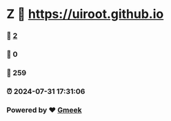 # Z :link: https://uiroot.github.io 
### :page_facing_up: [2](https://uiroot.github.io/tag.html) 
### :speech_balloon: 0 
### :hibiscus: 259 
### :alarm_clock: 2024-07-31 17:31:06 
### Powered by :heart: [Gmeek](https://github.com/Meekdai/Gmeek)
